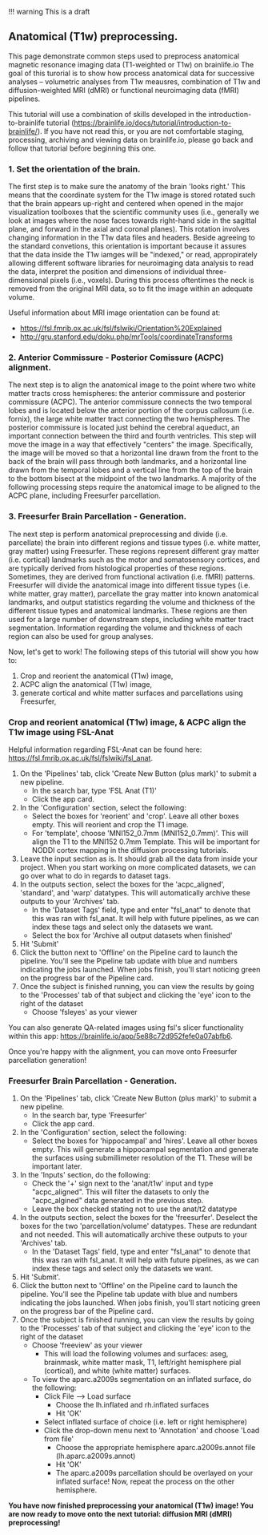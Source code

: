 !!! warning
    This is a draft

## Anatomical (T1w) preprocessing.

This page demonstrate common steps used to preprocess anatomical magnetic resonance imaging data (T1-weighted or T1w) on brainlife.io The goal of this turorial is to show how process anatomical data for successive analyses – volumetric analyses from T1w meausres, combination of T1w and diffusion-weighted MRI (dMRI) or functional neuroimaging data (fMRI) pipelines.

This tutorial will use a combination of skills developed in the introduction-to-brainlife tutorial (https://brainlife.io/docs/tutorial/introduction-to-brainlife/). If you have not read this, or you are not comfortable staging, processing, archiving and viewing data on brainlife.io, please go back and follow that tutorial before beginning this one.

### 1. Set the orientation of the brain.

The first step is to make sure the anatomy of the brain 'looks right.' This means that the coordinate system for the T1w image is stored rotated such that the brain appears up-right and centered when opened in the major visualization toolboxes that the scientific community uses (i.e., generally we look at images where the nose faces towards right-hand side in the sagittal plane, and forward in the axial and coronal planes). This rotation involves changing information in the T1w data files and headers. Beside agreeing to the standard convetions, this orientation is important because it assures that the data inside the T1w iamges will be "indexed,"  or read, appropirately allowing different software libraries for neuroimaging data analysis to  read the data, interpret the position and dimensions of individual three-dimensional pixels (i.e., voxels). During this process oftentimes the neck is removed from the original MRI data, so to fit the image within an adequate volume.

Useful information about MRI image orientation can be found at: 
  - https://fsl.fmrib.ox.ac.uk/fsl/fslwiki/Orientation%20Explained 
  - http://gru.stanford.edu/doku.php/mrTools/coordinateTransforms

### 2. Anterior Commissure - Posterior Comissure (ACPC) alignment.

The next step is to align the anatomical image to the point where two white matter tracts cross hemispheres: the anterior commissure and posterior commissure (ACPC). The anterior commissure connects the two temporal lobes and is located below the anterior portion of the corpus callosum (i.e. fornix), the large white matter tract connecting the two hemispheres. The posterior commissure is located just behind the cerebral aqueduct, an important connection between the third and fourth ventricles. This step will move the image in a way that effectively "centers" the image. Specifically, the image will be moved so that a horizontal line drawn from the front to the back of the brain will pass through both landmarks, and a horizontal line drawn from the temporal lobes and a vertical line from the top of the brain to the bottom bisect at the midpoint of the two landmarks. A majority of the following processing steps require the anatomical image to be aligned to the ACPC plane, including Freesurfer parcellation.

### 3. Freesurfer Brain Parcellation - Generation.

The next step is perform anatomical preprocessing and divide (i.e. parcellate) the brain into different regions and tissue types (i.e. white matter, gray matter) using Freesurfer. These regions represent different gray matter (i.e. cortical) landmarks such as the motor and somatosensory cortices, and are typically derived from histological properties of these regions. Sometimes, they are derived from functional activation (i.e. fMRI) patterns. Freesurfer will divide the anatomical image into different tissue types (i.e. white matter, gray matter), parcellate the gray matter into known anatomical landmarks, and output statistics regarding the volume and thickness of the different tissue types and anatomical landmarks. These regions are then used for a large number of downstream steps, including white matter tract segmentation. Information regarding the volume and thickness of each region can also be used for group analyses.

Now, let's get to work! The following steps of this tutorial will show you how to:

1. Crop and reorient the anatomical (T1w) image,
1. ACPC align the anatomical (T1w) image, 
1. generate cortical and white matter surfaces and parcellations using Freesurfer,

### Crop and reorient anatomical (T1w) image, & ACPC align the T1w image using FSL-Anat

Helpful information regarding FSL-Anat can be found here: https://fsl.fmrib.ox.ac.uk/fsl/fslwiki/fsl_anat.

1. On the 'Pipelines' tab, click 'Create New Button (plus mark)' to submit a new pipeline.
    * In the search bar, type 'FSL Anat (T1)'
    * Click the app card.
1. In the 'Configuration' section, select the following:
    * Select the boxes for 'reorient' and 'crop'. Leave all other boxes empty. This will reorient and crop the T1 image.
    * For 'template', choose 'MNI152_0.7mm (MNI152_0.7mm)'. This will align the T1 to the MNI152 0.7mm Template. This will be important for NODDI cortex mapping in the diffusion processing tutorials.
1. Leave the input section as is. It should grab all the data from inside your project. When you start working on more complicated datasets, we can go over what to do in regards to dataset tags.
1. In the outputs section, select the boxes for the 'acpc_aligned', 'standard', and 'warp' datatypes. This will automatically archive these outputs to your 'Archives' tab.
    * In the 'Dataset Tags' field, type and enter "fsl_anat" to denote that this was ran with fsl_anat. It will help with future pipelines, as we can index these tags and select only the datasets we want.
    * Select the box for 'Archive all output datasets when finished'
1. Hit 'Submit'
1. Click the button next to 'Offline' on the Pipeline card to launch the pipeline. You'll see the Pipeline tab update with blue and numbers indicating the jobs launched. When jobs finish, you'll start noticing green on the progress bar of the Pipeline card.
1. Once the subject is finished running, you can view the results by going to the 'Processes' tab of that subject and clicking the 'eye' icon to the right of the dataset
    * Choose 'fsleyes' as your viewer

You can also generate QA-related images using fsl's slicer functionality within this app: https://brainlife.io/app/5e88c72d952fefe0a07abfb6.

Once you're happy with the alignment, you can move onto Freesurfer parcellation generation!

### Freesurfer Brain Parcellation - Generation.

1. On the 'Pipelines' tab, click 'Create New Button (plus mark)' to submit a new pipeline.
    * In the search bar, type 'Freesurfer'
    * Click the app card.
1. In the 'Configuration' section, select the following:
    * Select the boxes for 'hippocampal' and 'hires'. Leave all other boxes empty. This will generate a hippocampal segmentation and generate the surfaces using submillimeter resolution of the T1. These will be important later.
1. In the 'Inputs' section, do the following:
    * Check the '+' sign next to the 'anat/t1w' input and type "acpc_aligned". This will filter the datasets to only the "acpc_algined" data generated in the previous step.
    * Leave the box checked stating not to use the anat/t2 datatype
1. In the outputs section, select the boxes for the 'freesurfer'. Deselect the boxes for the two 'parcellation/volume' datatypes. These are redundant and not needed. This will automatically archive these outputs to your 'Archives' tab.
    * In the 'Dataset Tags' field, type and enter "fsl_anat" to denote that this was ran with fsl_anat. It will help with future pipelines, as we can index these tags and select only the datasets we want.
1. Hit 'Submit'.
1. Click the button next to 'Offline' on the Pipeline card to launch the pipeline. You'll see the Pipeline tab update with blue and numbers indicating the jobs launched. When jobs finish, you'll start noticing green on the progress bar of the Pipeline card.
1. Once the subject is finished running, you can view the results by going to the 'Processes' tab of that subject and clicking the 'eye' icon to the right of the dataset
    * Choose 'freeview' as your viewer
        * This will load the following volumes and surfaces: aseg, brainmask, white matter mask, T1, left/right hemisphere pial (cortical), and white (white matter) surfaces.
    * To view the aparc.a2009s segmentation on an inflated surface, do the following:
        * Click File --> Load surface
            * Choose the lh.inflated and rh.inflated surfaces
            * Hit 'OK'
        * Select inflated surface of choice (i.e. left or right hemisphere)
        * Click the drop-down menu next to 'Annotation' and choose 'Load from file'
            * Choose the appropriate hemisphere aparc.a2009s.annot file (lh.aparc.a2009s.annot)
            * Hit 'OK'
            * The aparc.a2009s parcellation should be overlayed on your inflated surface! Now, repeat the process on the other hemisphere.
    
**You have now finished preprocessing your anatomical (T1w) image! You are now ready to move onto the next tutorial: diffusion MRI (dMRI) preprocessing!**
